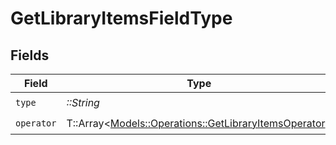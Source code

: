 # GetLibraryItemsFieldType


## Fields

| Field                                                                                                       | Type                                                                                                        | Required                                                                                                    | Description                                                                                                 | Example                                                                                                     |
| ----------------------------------------------------------------------------------------------------------- | ----------------------------------------------------------------------------------------------------------- | ----------------------------------------------------------------------------------------------------------- | ----------------------------------------------------------------------------------------------------------- | ----------------------------------------------------------------------------------------------------------- |
| `type`                                                                                                      | *::String*                                                                                                  | :heavy_check_mark:                                                                                          | N/A                                                                                                         | tag                                                                                                         |
| `operator`                                                                                                  | T::Array<[Models::Operations::GetLibraryItemsOperator](../../models/operations/getlibraryitemsoperator.md)> | :heavy_check_mark:                                                                                          | N/A                                                                                                         |                                                                                                             |